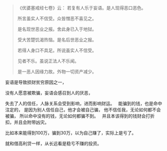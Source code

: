 > 《优婆塞戒经七卷》云： 
> 若复有人乐于妄语。是人现得恶口恶色。
> 
> 所言虽实人不信受。众皆憎恶不喜见之。
> 
> 是名现世恶业之报。舍此身已入于地狱。
> 
> 受大苦楚饥渴热恼。是名后世恶业之报。
> 
> 若得人身口不具足。所说虽实人不信受。
> 
> 见者不乐。虽说正法人不乐闻。
> 
> 是一恶人因缘力故。外物一切资产减少。

妄语是导致损财贫穷原因之一，

没有人愿意被欺骗，妄语会感召到人的厌恶，

失去了人的信任，人脉关系会受到影响，进而影响财运。
&nbsp;
能骗到的钱，也是命中注定的，
是因为别人信任自己，他才会被自己骗，
他不信任我，无论如何都不会被骗，
所以命中没有的钱，无论如何都骗不到。
&nbsp;
并且本该得到的钱财会打折扣，并且会附带凶灾。

比如本来能得到100万，骗到30万，以为自己赚了，实际上是亏了。

就和借高利贷一样，从长远看是稳亏不赚的投资。